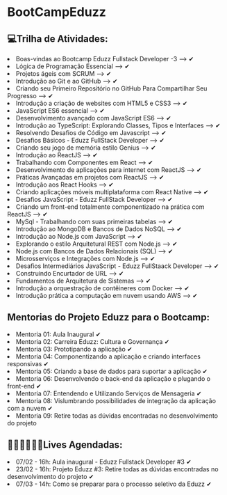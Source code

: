 # BootCampEduzz

## 💻Trilha de Atividades:

<li>Boas-vindas ao Bootcamp Eduzz Fullstack Developer -3 --> ✔</li>
<li>Lógica de Programação Essencial --> ✔</li>
<li>Projetos ágeis com SCRUM --> ✔</li>
<li>Introdução ao Git e ao GitHub --> ✔</li>
<li>Criando seu Primeiro Repositório no GitHub Para Compartilhar Seu Progresso --> ✔</li>
<li>Introdução a criação de websites com HTML5 e CSS3 --> ✔</li>
<li>JavaScript ES6 essencial --> ✔</li>
<li>Desenvolvimento avançado com JavaScript ES6 --> ✔</li>
<li>Introdução ao TypeScript: Explorando Classes, Tipos e Interfaces --> ✔</li>
<li>Resolvendo Desafios de Código em Javascript --> ✔</li>
<li>Desafios Básicos - Eduzz FullStack Developer --> ✔</li>
<li>Criando seu jogo de memória estilo Genius --> ✔</li>
<li>Introdução ao ReactJS --> ✔</li>
<li>Trabalhando com Componentes em React --> ✔</li>
<li>Desenvolvimento de aplicações para internet com ReactJS --> ✔</li>
<li>Práticas Avançadas em projetos com ReactJS --> ✔</li>
<li>Introdução aos React Hooks --> ✔</li>
<li>Criando aplicações móveis multiplataforma com React Native --> ✔</li>
<li>Desafios JavaScript - Eduzz FullStack Developer --> ✔</li>
<li>Criando um front-end totalmente componentizado na prática com ReactJS --> ✔</li>
<li>MySql - Trabalhando com suas primeiras tabelas --> ✔</li>
<li>Introdução ao MongoDB e Bancos de Dados NoSQL --> ✔</li>
<li>Introdução ao Node.js com JavaScript --> ✔</li>
<li>Explorando o estilo Arquitetural REST com Node.js --> ✔</li>
<li>Node.js com Bancos de Dados Relacionais (SQL) --> ✔</li>
<li>Microsserviços e Integrações com Node.js --> ✔</li>
<li>Desafios Intermediários JavaScript - Eduzz FullStaack Developer --> ✔</li>
<li>Construindo Encurtador de URL --> ✔</li>
<li>Fundamentos de Arquitetura de Sistemas --> ✔</li>
<li>Introdução a orquestração de contêineres com Docker --> ✔</li>
<li>Introdução prática a computação em nuvem usando AWS --> ✔</li>

## Mentorias do Projeto Eduzz para o Bootcamp:

<li>Mentoria 01: Aula Inaugural ✔</li>
<li>Mentoria 02: Carreira Eduzz: Cultura e Governança ✔</li>
<li>Mentoria 03: Prototipando a aplicação ✔</li>
<li>Mentoria 04: Componentizando a aplicação e criando interfaces responsivas ✔</li>
<li>Mentoria 05: Criando a base de dados para suportar a aplicação ✔</li>
<li>Mentoria 06: Desenvolvendo o back-end da aplicação e plugando o front-end ✔</li>
<li>Mentoria 07: Entendendo e Utilizando Serviços de Mensageria ✔</li>
<li>Mentoria 08: Vislumbrando possibilidades de integração da aplicação com a nuvem ✔</li>
<li>Mentoria 09: Retire todas as dúvidas encontradas no desenvolvimento do projeto </li>

## 👨🏾‍🏫👩🏾‍🏫Lives Agendadas:

<li>07/02 - 16h: Aula inaugural - Eduzz Fullstack Developer #3 ✔</li>
<li>23/02 - 16h: Projeto Eduzz #3: Retire todas as dúvidas encontradas no desenvolvimento do projeto ✔</li>
<li>07/03 - 14h: Como se preparar para o processo seletivo da Eduzz ✔</li>
